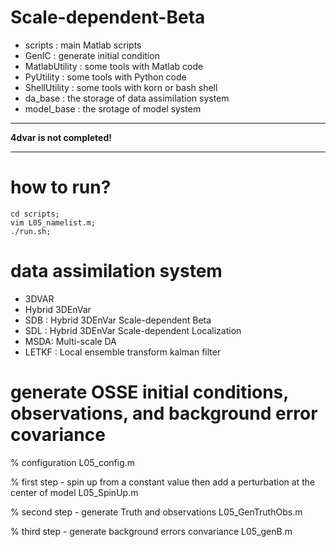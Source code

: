 Scale-dependent-Beta
=========================
* scripts : main Matlab scripts
* GenIC : generate initial condition
* MatlabUtility : some tools with Matlab code
* PyUtility : some tools with Python code
* ShellUtility : some tools with korn or bash shell
* da_base : the storage of data assimilation system
* model_base : the srotage of model system
___
**4dvar is not completed!**
___

how to run?
==========================
```
cd scripts;
vim L05_namelist.m;
./run.sh;
```
data assimilation system
==========================
* 3DVAR
* Hybrid 3DEnVar
* SDB : Hybrid 3DEnVar Scale-dependent Beta
* SDL : Hybrid 3DEnVar Scale-dependent Localization
* MSDA: Multi-scale DA
* LETKF : Local ensemble transform kalman filter

generate OSSE initial conditions, observations, and background error covariance
==========================
  
% configuration
L05_config.m

% first step - spin up from a constant value then add a perturbation at the center of model
L05_SpinUp.m

% second step - generate Truth and observations
L05_GenTruthObs.m

% third step - generate background errors convariance
L05_genB.m

